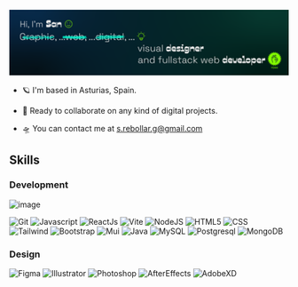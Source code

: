 ![Hi, I'm San.](/github-banner.png)

- 🪐 I'm based in Asturias, Spain.

- 🌠 Ready to collaborate on any kind of digital projects.

- 🛸 You can contact me at [s.rebollar.g@gmail.com](mailto:s.rebollar.g@gmail.com)

## Skills
### Development
![image](https://github.com/San-QP/San-QP/assets/151630667/2046478a-0e6b-4d01-99db-1474e5fbd1fc)

![Git](https://github.com/San-QP/San-QP/assets/151630667/e6544044-7310-4808-835b-ec7e5f6a4ca7)
![Javascript](https://github.com/San-QP/San-QP/assets/151630667/f27dfcc0-aede-4660-8bd0-6f95d38c9ab8)
![ReactJs](https://github.com/San-QP/San-QP/assets/151630667/e69e1d16-397c-4ed7-9eae-7155d42202b9)
![Vite](https://github.com/San-QP/San-QP/assets/151630667/dafeeb96-5750-4fde-839d-3ec27c6a59e5)
![NodeJS](https://github.com/San-QP/San-QP/assets/151630667/661f1ead-e161-44d1-b596-30dde195bd9d)
![HTML5](https://github.com/San-QP/San-QP/assets/151630667/88bd7e08-a280-4510-93ff-9c05c4cdd790)
![CSS](https://github.com/San-QP/San-QP/assets/151630667/80087666-752f-43ca-a56b-447f1469d67a)
![Tailwind](https://github.com/San-QP/San-QP/assets/151630667/6c650b85-e67d-43ab-8396-d853a7dcf4b2)
![Bootstrap](https://github.com/San-QP/San-QP/assets/151630667/267fb8e5-c051-47d8-9717-f65ad2d65e84)
![Mui](https://github.com/San-QP/San-QP/assets/151630667/69572ae3-643f-470e-8cba-c22816939164)
![Java](https://github.com/San-QP/San-QP/assets/151630667/bd1dfeb9-c7c7-4a75-b364-4f666180e268)
![MySQL](https://github.com/San-QP/San-QP/assets/151630667/137898c2-ff62-4dd9-9c00-a0b5e73ac2be)
![Postgresql](https://github.com/San-QP/San-QP/assets/151630667/fed36e9c-7abd-4bb4-b833-0c27c458a32f)
![MongoDB](https://github.com/San-QP/San-QP/assets/151630667/c1a7f03b-984a-4bb1-a862-c94d7c8dc40d)

### Design
![Figma](https://github.com/San-QP/San-QP/assets/151630667/00545e10-30f9-4917-88b0-6c51fb085ef3)
![Illustrator](https://github.com/San-QP/San-QP/assets/151630667/587d7fe0-6d36-4265-ac02-c90975cf8783)
![Photoshop](https://github.com/San-QP/San-QP/assets/151630667/0c587bec-f3ad-407d-a351-20e01b47bc7b)
![AfterEffects](https://github.com/San-QP/San-QP/assets/151630667/45054732-a2fc-462b-8846-4a2d326d91ad)
![AdobeXD](https://github.com/San-QP/San-QP/assets/151630667/d0cb1bc5-186a-447f-b3d9-e1c00ac47244)
